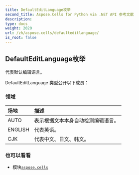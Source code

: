 ```yaml
---
title: DefaultEditLanguage枚举
second_title: Aspose.Cells for Python via .NET API 参考文献
description:
type: docs
weight: 2020
url: /zh/aspose.cells/defaulteditlanguage/
is_root: false
---
```

## DefaultEditLanguage枚举
代表默认编辑语言。



DefaultEditLanguage 类型公开以下成员：

### 领域
|场地|描述|
| :- | :- |
| AUTO |表示根据文本本身自动检测编辑语言。|
| ENGLISH |代表英语。|
| CJK |代表中文、日文、韩文。|



### 也可以看看
* 模块[`aspose.cells`](..)
